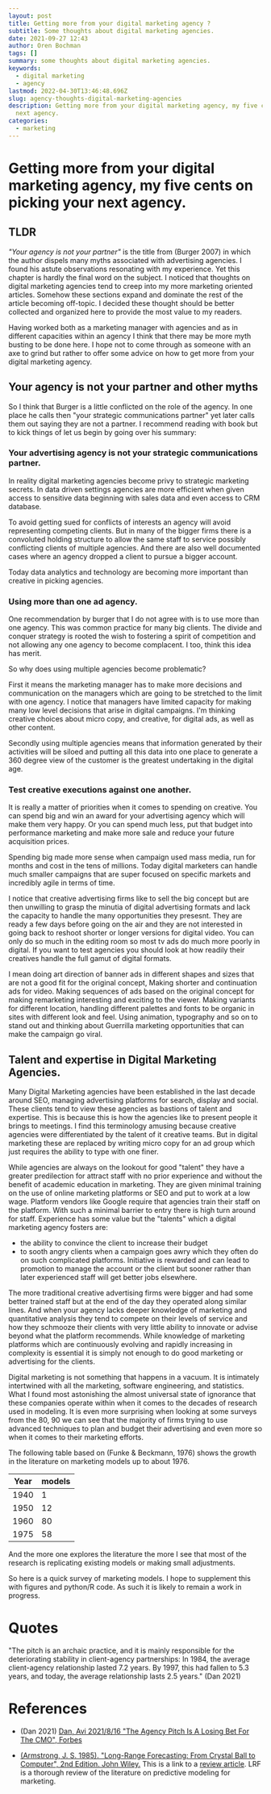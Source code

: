 ```yaml
---
layout: post
title: Getting more from your digital marketing agency ?
subtitle: Some thoughts about digital marketing agencies.
date: 2021-09-27 12:43
author: Oren Bochman
tags: []
summary: some thoughts about digital marketing agencies.
keywords:
  - digital marketing
  - agency
lastmod: 2022-04-30T13:46:48.696Z
slug: agency-thoughts-digital-marketing-agencies
description: Getting more from your digital marketing agency, my five cents on picking your
  next agency.
categories:
  - marketing
---
```


# Getting more from your digital marketing agency, my five cents on picking your next agency.

## TLDR

*"Your agency is not your partner"* is the title from (Burger 2007) in which the author dispels many myths associated with advertising agencies. I found his astute observations resonating with my experience. Yet this chapter is hardly the final word on the subject. I noticed that thoughts on digital marketing agencies tend to creep into my more marketing oriented articles. Somehow these sections expand and dominate the rest of the article becoming off-topic. I decided these thought should be better collected and organized here to provide the most value to my readers.

Having worked both as a marketing manager with agencies and as in different capacities within an agency I think that there may be more myth busting to be done here. I hope not to come through as someone with an axe to grind but rather to offer some advice on how to get more from your digital marketing agency.

## Your agency is not your partner and other myths

So I think that Burger is a little conflicted on the role of the agency. In one place he calls then "your strategic communications partner" yet later calls them out saying they are not a partner. I recommend reading with book but to kick things of let us begin by going over his summary:

### Your advertising agency is not your strategic communications partner.

In reality digital marketing agencies become privy to strategic marketing secrets. In data driven settings agencies are more efficient when given access to sensitive data beginning with sales data and even access to CRM database.

To avoid getting sued for conflicts of interests an agency will avoid representing competing clients. But in many of the bigger firms there is a convoluted holding structure to allow the same staff to service possibly conflicting clients of multiple agencies. And there are also well documented cases where an agency dropped a client to pursue a bigger account. 

Today data analytics and technology are becoming more important than creative in picking agencies. 

### Using more than one ad agency.

One recommendation by burger that I do not agree with is to use more than one agency. This was common practice for many big clients. The divide and conquer strategy is rooted the wish to fostering a spirit of competition and not allowing any one agency to become complacent. I too, think this idea has merit. 

So why does using multiple agencies become problematic?

First it means the marketing manager has to make more decisions and communication on the managers which are going to be stretched to the limit with one agency. I notice that managers have limited capacity for making many low level decisions that arise in digital campaigns. I'm thinking creative choices about micro copy, and creative, for digital ads, as well as other content. 

Secondly using multiple agencies means that information generated by their activities will be siloed and putting all this data into one place to generate a 360 degree view of the customer is the greatest undertaking in the digital age.

### Test creative executions against one another.

It is really a matter of priorities when it comes to spending on creative. You can spend big and win an award for your advertising agency which will make them very happy. Or you can spend much less, put that budget into performance marketing and make more sale and reduce your future acquisition prices.

Spending big made more sense when campaign used mass media, run for months and cost in the tens of millions. Today digital marketers can handle much smaller campaigns that are super focused on specific markets and incredibly agile in terms of time.

I notice that creative advertising firms like to sell the big concept but are then unwilling to grasp the minutia of digital advertising formats and lack the capacity to handle the many opportunities they presesnt. They are ready a few days before going on the air and they are not interested in going back to reshoot shorter or longer versions for digital video. You can only do so much in the editing room so most tv ads do much more poorly in digital. If you want to test agencies you should look at how readily their creatives handle the full gamut of digital formats. 

I mean doing art direction of banner ads in different shapes and sizes that are not a good fit for the original concept, Making shorter and continuation ads for video. Making sequences of ads based on the original concept for making remarketing interesting and exciting to the viewer. Making variants for different location, handling different palettes and fonts to be organic in sites with different look and feel. Using animation, typography and so on to stand out and thinking about Guerrilla marketing opportunities that can make the campaign go viral.

## Talent and expertise in Digital Marketing Agencies.

Many Digital Marketing agencies have been established in the last decade around SEO, managing advertising platforms for search, display and social. These clients tend to view these agencies as bastions of talent and expertise. This is because this is how the agencies like to present people it brings to meetings. I find this terminology amusing because creative agencies were differentiated by the talent of it creative teams. But in digital marketing these are replaced by writing micro copy for an ad group which just requires the ability to type with one finer.

While agencies are always on the lookout for good "talent" they have a greater predilection for attract staff with no prior experience and without the benefit of academic education in marketing. They are given minimal training on the use of online marketing platforms or SEO and put to work at a low wage. Platform vendors like Google require that agencies train their staff on the platform. With such a minimal barrier to entry there is high turn around for staff. Experience has some value but the "talents" which a digital marketing agency fosters are:
 - the ability to convince the client to increase their budget
 - to sooth angry clients when a campaign goes awry which they often do on such complicated platforms.
Initiative is rewarded and can lead to promotion to manage the account or the client but sooner rather than later experienced staff will get better jobs elsewhere.

The more traditional creative advertising firms were bigger and had some better trained staff but at the end of the day they operated along similar lines. And when your agency lacks deeper knowledge of marketing and quantitative analysis they tend to compete on their levels of service and how they schmooze their clients with very little ability to innovate or advise beyond what the platform recommends. While knowledge of marketing platforms which are continuously evolving and rapidly increasing in complexity is essential it is simply not enough to do good marketing or advertising for the clients.

Digital marketing is not something that happens in a vacuum. It is intimately intertwined with all the marketing, software engineering, and statistics.
What I found most astonishing the almost universal state of ignorance that these companies operate within when it comes to the decades of research used in modeling. It is even more surprising when looking at some surveys from the 80, 90 we can see that the majority of firms trying to use advanced techniques to plan and budget their advertising and even more so when it comes to their marketing efforts.

The following table based on (Funke & Beckmann, 1976) shows the growth in the literature on marketing models up to about 1976.

Year | models
-----|--------
1940 | 1 
1950 | 12 
1960 | 80 
1975 | 58 



And the more one explores the literature the more I see that most of the research is replicating existing models or making small adjustments.

So here is a quick survey of marketing models. I hope to supplement this with figures and python/R code. As such it is likely to remain a work in progress.

# Quotes

"The pitch is an archaic practice, and it is mainly responsible for the deteriorating stability in client-agency partnerships: In 1984, the average client-agency relationship lasted 7.2 years. By 1997, this had fallen to 5.3 years, and today, the average relationship lasts 2.5 years." (Dan 2021)

# References

- (Dan 2021) [Dan, Avi 2021/8/16 "The Agency Pitch Is A Losing Bet For The CMO", Forbes](https://www.forbes.com/sites/avidan/2021/08/16/the-agency-pitch-is-a-losing-bet-for-the-cmo/?sh=4f0cf59311c0)

- [(Armstrong, J. S. 1985). "Long-Range Forecasting: From Crystal Ball to Computer", 2nd Edition. John Wiley.]() This is a link to a [review article](https://www.sciencedirect.com/science/article/abs/pii/0169207086900592). LRF is a thorough review of the literature on predictive modeling for marketing.




